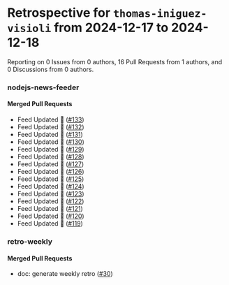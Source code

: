 # Retrospective for `thomas-iniguez-visioli` from 2024-12-17 to 2024-12-18

Reporting on 0 Issues from 0 authors, 16 Pull Requests from 1 authors, and 0 Discussions from 0 authors.


### nodejs-news-feeder

#### Merged Pull Requests

- Feed Updated 🍿 ([#133](https://github.com/thomas-iniguez-visioli/nodejs-news-feeder/pull/133))
- Feed Updated 🍿 ([#132](https://github.com/thomas-iniguez-visioli/nodejs-news-feeder/pull/132))
- Feed Updated 🍿 ([#131](https://github.com/thomas-iniguez-visioli/nodejs-news-feeder/pull/131))
- Feed Updated 🍿 ([#130](https://github.com/thomas-iniguez-visioli/nodejs-news-feeder/pull/130))
- Feed Updated 🍿 ([#129](https://github.com/thomas-iniguez-visioli/nodejs-news-feeder/pull/129))
- Feed Updated 🍿 ([#128](https://github.com/thomas-iniguez-visioli/nodejs-news-feeder/pull/128))
- Feed Updated 🍿 ([#127](https://github.com/thomas-iniguez-visioli/nodejs-news-feeder/pull/127))
- Feed Updated 🍿 ([#126](https://github.com/thomas-iniguez-visioli/nodejs-news-feeder/pull/126))
- Feed Updated 🍿 ([#125](https://github.com/thomas-iniguez-visioli/nodejs-news-feeder/pull/125))
- Feed Updated 🍿 ([#124](https://github.com/thomas-iniguez-visioli/nodejs-news-feeder/pull/124))
- Feed Updated 🍿 ([#123](https://github.com/thomas-iniguez-visioli/nodejs-news-feeder/pull/123))
- Feed Updated 🍿 ([#122](https://github.com/thomas-iniguez-visioli/nodejs-news-feeder/pull/122))
- Feed Updated 🍿 ([#121](https://github.com/thomas-iniguez-visioli/nodejs-news-feeder/pull/121))
- Feed Updated 🍿 ([#120](https://github.com/thomas-iniguez-visioli/nodejs-news-feeder/pull/120))
- Feed Updated 🍿 ([#119](https://github.com/thomas-iniguez-visioli/nodejs-news-feeder/pull/119))

### retro-weekly

#### Merged Pull Requests

- doc: generate weekly retro ([#30](https://github.com/thomas-iniguez-visioli/retro-weekly/pull/30))